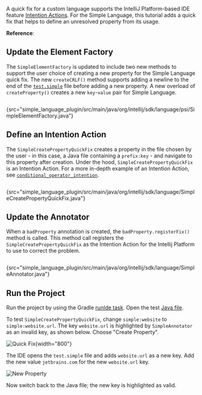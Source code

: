 [//]: # (title: 18. Quick Fix)

<!-- Copyright 2000-2022 JetBrains s.r.o. and other contributors. Use of this source code is governed by the Apache 2.0 license that can be found in the LICENSE file. -->

<include src="language_and_filetype.md" include-id="custom_language_tutorial_header"></include>

A quick fix for a custom language supports the IntelliJ Platform-based IDE feature [Intention Actions](https://www.jetbrains.com/help/idea/intention-actions.html#apply-intention-actions).
For the Simple Language, this tutorial adds a quick fix that helps to define an unresolved property from its usage.

**Reference**: [](code_inspections_and_intentions.md)

## Update the Element Factory
The `SimpleElementFactory` is updated to include two new methods to support the user choice of creating a new property for the Simple Language quick fix.
The new `createCRLF()` method supports adding a newline to the end of the [`test.simple`](lexer_and_parser_definition.md#run-the-project) file before adding a new property.
A new overload of `createProperty()` creates a new `key`-`value` pair for Simple Language.

```java
```
{src="simple_language_plugin/src/main/java/org/intellij/sdk/language/psi/SimpleElementFactory.java"}

## Define an Intention Action
The `SimpleCreatePropertyQuickFix` creates a property in the file chosen by the user - in this case, a Java file containing a `prefix:key` - and navigate to this property after creation.
Under the hood, `SimpleCreatePropertyQuickFix` is an Intention Action.
For a more in-depth example of an Intention Action, see [`conditional_operator_intention`](https://github.com/JetBrains/intellij-sdk-code-samples/tree/main/conditional_operator_intention).

```java
```
{src="simple_language_plugin/src/main/java/org/intellij/sdk/language/SimpleCreatePropertyQuickFix.java"}

## Update the Annotator
When a `badProperty` annotation is created, the `badProperty.registerFix()` method is called.
This method call registers the `SimpleCreatePropertyQuickFix` as the Intention Action for the Intellij Platform to use to correct the problem.

```java
```
{src="simple_language_plugin/src/main/java/org/intellij/sdk/language/SimpleAnnotator.java"}

## Run the Project
Run the project by using the Gradle [runIde task](gradle_prerequisites.md#running-a-simple-gradle-based-intellij-platform-plugin).
Open the test [Java file](annotator.md#run-the-project).

To test `SimpleCreatePropertyQuickFix`, change `simple:website` to `simple:website.url`.
The key `website.url` is highlighted by `SimpleAnnotator` as an invalid key, as shown below.
Choose "Create Property".

![Quick Fix](quick_fix.png){width="800"}

The IDE opens the `test.simple` file and adds `website.url` as a new key.
Add the new value `jetbrains.com` for the new `website.url` key.

![New Property](new_property.png)

Now switch back to the Java file; the new key is highlighted as valid.
